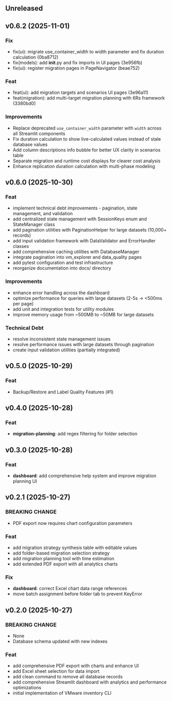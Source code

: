 ## Unreleased

## v0.6.2 (2025-11-01)

### Fix

- fix(ui): migrate use_container_width to width parameter and fix duration calculation (0ba8712)
- fix(models): add __init__.py and fix imports in UI pages (3e956fb)
- fix(ui): register migration pages in PageNavigator (beae752)

### Feat

- feat(ui): add migration targets and scenarios UI pages (3e96a11)
- feat(migration): add multi-target migration planning with 6Rs framework (3380bd0)

### Improvements

- Replace deprecated `use_container_width` parameter with `width` across all Streamlit components
- Fix duration calculation to show live-calculated values instead of stale database values
- Add column descriptions info bubble for better UX clarity in scenarios table
- Separate migration and runtime cost displays for clearer cost analysis
- Enhance replication duration calculation with multi-phase modeling

## v0.6.0 (2025-10-30)

### Feat

- implement technical debt improvements - pagination, state management, and validation
- add centralized state management with SessionKeys enum and StateManager class
- add pagination utilities with PaginationHelper for large datasets (10,000+ records)
- add input validation framework with DataValidator and ErrorHandler classes
- add comprehensive caching utilities with DatabaseManager
- integrate pagination into vm_explorer and data_quality pages
- add pytest configuration and test infrastructure
- reorganize documentation into docs/ directory

### Improvements

- enhance error handling across the dashboard
- optimize performance for queries with large datasets (2-5s → <500ms per page)
- add unit and integration tests for utility modules
- improve memory usage from ~500MB to ~50MB for large datasets

### Technical Debt

- resolve inconsistent state management issues
- resolve performance issues with large datasets through pagination
- create input validation utilities (partially integrated)

## v0.5.0 (2025-10-29)

### Feat

- Backup/Restore and Label Quality Features (#1)

## v0.4.0 (2025-10-28)

### Feat

- **migration-planning**: add regex filtering for folder selection

## v0.3.0 (2025-10-28)

### Feat

- **dashboard**: add comprehensive help system and improve migration planning UI

## v0.2.1 (2025-10-27)

### BREAKING CHANGE

- PDF export now requires chart configuration parameters

### Feat

- add migration strategy synthesis table with editable values
- add folder-based migration selection strategy
- add migration planning tool with time estimation
- add extended PDF export with all analytics charts

### Fix

- **dashboard**: correct Excel chart data range references
- move batch assignment before folder tab to prevent KeyError

## v0.2.0 (2025-10-27)

### BREAKING CHANGE

- None
- Database schema updated with new indexes

### Feat

- add comprehensive PDF export with charts and enhance UI
- add Excel sheet selection for data import
- add clean command to remove all database records
- add comprehensive Streamlit dashboard with analytics and performance optimizations
- initial implementation of VMware inventory CLI
